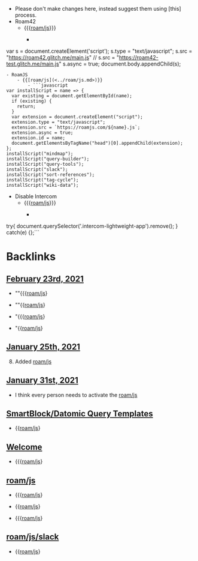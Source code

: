 - Please don't make changes here, instead suggest them using [this] process.
- Roam42
    - {{{[roam/js](<../roam/js.md>)}}}
        - ```javascript

var s = document.createElement('script');
	s.type = "text/javascript";
    s.src =  "https://roam42.glitch.me/main.js"
  // 	s.src =  "https://roam42-test.glitch.me/main.js"
  	s.async = true;
document.body.appendChild(s);
```
- RoamJS
    - {{[roam/js](<../roam/js.md>)}}
        - ```javascript
var installScript = name => {
  var existing = document.getElementById(name);
  if (existing) {
    return;
  }  
  var extension = document.createElement("script");      
  extension.type = "text/javascript";
  extension.src = `https://roamjs.com/${name}.js`;
  extension.async = true;
  extension.id = name;
  document.getElementsByTagName("head")[0].appendChild(extension);
};
installScript("mindmap");
installScript("query-builder");
installScript("query-tools");
installScript("slack");
installScript("sort-references");
installScript("tag-cycle");
installScript("wiki-data");
```
- Disable Intercom
    - {{{[roam/js](<../roam/js.md>)}}}
        - ```javascript
try{
  document.querySelector('.intercom-lightweight-app').remove();
} catch(e) {};```

# Backlinks
## [February 23rd, 2021](<February 23rd, 2021.md>)
- ""{{{[roam/js](<../roam/js.md>)}

- ""{{[roam/js](<../roam/js.md>)}

- "{{{[roam/js](<../roam/js.md>)}

- "{{[roam/js](<../roam/js.md>)}

## [January 25th, 2021](<January 25th, 2021.md>)
8. Added [roam/js](<../roam/js.md>)

## [January 31st, 2021](<January 31st, 2021.md>)
- I think every person needs to activate the [roam/js](<../roam/js.md>)

## [SmartBlock/Datomic Query Templates](<SmartBlock/Datomic Query Templates.md>)
- {{[roam/js](<../roam/js.md>)}

## [Welcome](<Welcome.md>)
- {{{[roam/js](<../roam/js.md>)}

## [roam/js](<roam/js.md>)
- {{{[roam/js](<../roam/js.md>)}

- {{[roam/js](<../roam/js.md>)}

- {{{[roam/js](<../roam/js.md>)}

## [roam/js/slack](<roam/js/slack.md>)
- {{[roam/js](<../roam/js.md>)}

